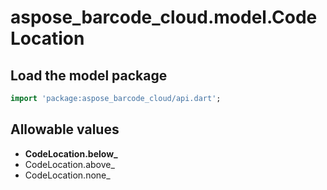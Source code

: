 # aspose_barcode_cloud.model.CodeLocation

## Load the model package

```dart
import 'package:aspose_barcode_cloud/api.dart';
```

## Allowable values

* **CodeLocation.below_**
* CodeLocation.above_
* CodeLocation.none_

